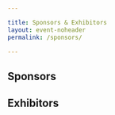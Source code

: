 ```yaml
---

title: Sponsors & Exhibitors
layout: event-noheader
permalink: /sponsors/

---
```


## Sponsors



## Exhibitors